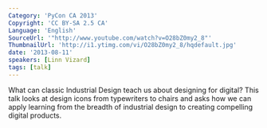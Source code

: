 ```yaml
---
Category: 'PyCon CA 2013'
Copyright: 'CC BY-SA 2.5 CA'
Language: 'English'
SourceUrl: '"http://www.youtube.com/watch?v=O28bZ0my2_8"'
ThumbnailUrl: 'http://i1.ytimg.com/vi/O28bZ0my2_8/hqdefault.jpg'
date: '2013-08-11'
speakers: [Linn Vizard]
tags: [talk]
---
```

What can classic Industrial Design teach us about designing for digital? This talk looks at design icons from typewriters to chairs and asks how we can apply learning from the breadth of industrial design to creating compelling digital products.
